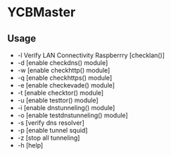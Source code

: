 # YCBMaster

## Usage

  * -l Verify LAN Connectivity Raspberrry [checklan()]
  * -d [enable checkdns() module]
  * -w [enable checkhttp() module]
  * -q [enable checkhttps() module]
  * -e [enable checkevade() module]
  * -t [enable checktor() module]
  * -u [enable testtor() module]
  * -i [enable dnstunneling() module]
  * -o [enable testdnstunneling() module]
  * -s [verify dns resolver]
  * -p [enable tunnel squid]
  * -z [stop all tunneling]
  * -h [help]
